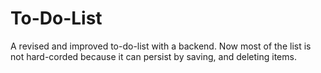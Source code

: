 # To-Do-List
A revised and improved to-do-list with a backend. Now most of the list is not hard-corded because it can persist by saving, and deleting items.
